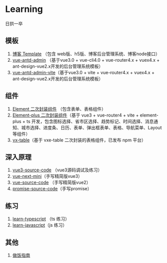 # Learning
日拱一卒

## 模板

1. [博客 Template](https://github.com/jcyicai/vue-blog-template) （包含 web版、h5版、博客后台管理系统、博客node接口）
2. [vue-antd-admin](https://github.com/jcyicai/vue-antd-admin) （基于vue3.0 + vue-cli4.0 + vue-router4.x + vuex4.x + ant-design-vue2.x开发的后台管理系统模板）
3. [vue-antd-admin-vite](https://github.com/jcyicai/vue-antd-admin-vite)（基于vue3.0 + vite + vue-router4.x + vuex4.x + ant-design-vue2.x开发的后台管理系统模板）

## 组件

1. [Element 二次封装组件](https://github.com/jcyicai/Components) （包含表单、表格组件）
2. [Element-plus 二次封装组件](https://github.com/jcyicai/vue3-element-plus-component)（基于 vue3 + vue-router4 + vite + element-plus + ts 开发，包含图标选择、省市区选择、趋势标记、时间选择、消息通知、城市选择、进度条、日历、表单、弹出框表单、表格、导航菜单、Layout等组件）
3. [vx-table](https://github.com/jcyicai/vx-table)（基于 vxe-table 二次封装的表格组件，已发布 npm 平台）

## 深入原理

1. [vue3-source-code](https://github.com/jcyicai/vue3-source-code) （vue3源码调试及练习）
2. [vue-next-mini](https://github.com/jcyicai/vue-next-mini)（手写精简版vue3）
3. [vue-source-code](https://github.com/jcyicai/vue-source-code) （手写精简版vue2）
4. [promise-source-code](https://github.com/jcyicai/promise-source-code)（手写promise）

## 练习

1. [learn-typescript](https://github.com/jcyicai/learn-typescript) （ts 练习）
2. [learn-javascript](https://github.com/jcyicai/learn-javascript)（js 练习）

## 其他

1. [做饭指南](https://github.com/jcyicai/Cookbook)

